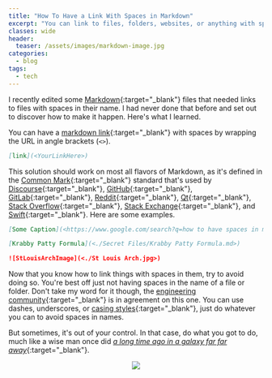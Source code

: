 ```yaml
---
title: "How To Have a Link With Spaces in Markdown"
excerpt: "You can link to files, folders, websites, or anything with spaces in it, using this one simple Markdown trick (intentional built-in feature)."
classes: wide
header:
  teaser: /assets/images/markdown-image.jpg
categories:
  - blog
tags:
  - tech
---
```


I recently edited some [Markdown](https://www.markdownguide.org/){:target="_blank"} files that needed links to files with spaces in their name. I had never done that before and set out to discover how to make it happen. Here's what I learned.

You can have a [markdown link](https://www.markdownguide.org/basic-syntax/#links){:target="_blank"} with spaces by wrapping the URL in angle brackets (`<>`).

```Markdown
[link](<YourLinkHere>)
```

This solution should work on most all flavors of Markdown, as it's defined in the [Common Mark](https://spec.commonmark.org/0.30/#example-485){:target="_blank"} standard that's used by [Discourse](https://www.discourse.org/){:target="_blank"}, [GitHub](https://github.com/about){:target="_blank"}, [GitLab](https://about.gitlab.com/){:target="_blank"}, [Reddit](https://www.reddit.com/){:target="_blank"}, [Qt](https://www.qt.io/){:target="_blank"}, [Stack Overflow](https://stackoverflow.com/){:target="_blank"}, [Stack Exchange](https://stackexchange.com/){:target="_blank"}, and [Swift](https://developer.apple.com/swift/){:target="_blank"}. Here are some examples.

```Markdown
[Some Caption](<https://www.google.com/search?q=how to have spaces in markdown link>)
```

```Markdown
[Krabby Patty Formula](<./Secret Files/Krabby Patty Formula.md>)
```

```Markdown
![StLouisArchImage](<./St Louis Arch.jpg>)
```

Now that you know how to link things with spaces in them, try to avoid doing so. You're best off just not having spaces in the name of a file or folder. Don't take my word for it though, the [engineering community](https://superuser.com/questions/29111/what-technical-reasons-exist-for-not-using-space-characters-in-file-names){:target="_blank"} is in agreement on this one. You can use dashes, underscores, or [casing styles](https://stackoverflow.com/questions/17326185/what-are-the-different-kinds-of-cases){:target="_blank"}, just do whatever you can to avoid spaces in names.

But sometimes, it's out of your control. In that case, do what you got to do, much like a wise man once did [_a long time ago in a galaxy far far away_](https://starwars.fandom.com/wiki/Duel_on_Mustafar){:target="_blank"}.

<p align="center">
  <img src="/assets/images/obi-wan-must.gif" />
</p>
